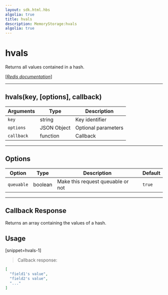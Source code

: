 ```yaml
---
layout: sdk.html.hbs
algolia: true
title: hvals
description: MemoryStorage:hvals
algolia: true
---
```

  

# hvals
Returns all values contained in a hash.

[[_Redis documentation_]](https://redis.io/commands/hvals)

---

## hvals(key, [options], callback)

| Arguments | Type | Description |
|---------------|---------|----------------------------------------|
| `key` | string | Key identifier |
| `options` | JSON Object | Optional parameters |
| `callback` | function | Callback |

---

## Options

| Option | Type | Description | Default |
|---------------|---------|----------------------------------------|---------|
| `queuable` | boolean | Make this request queuable or not  | `true` |

---

## Callback Response

Returns an array containing the values of a hash.

## Usage

[snippet=hvals-1]
> Callback response:

```json
[
  "field1's value",
  "field2's value",
  "..."
]
```